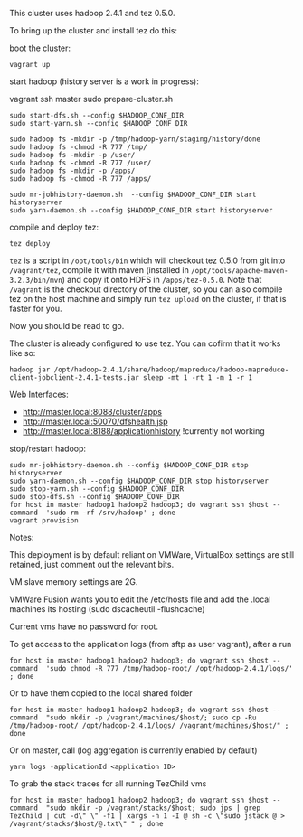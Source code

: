 This cluster uses hadoop 2.4.1 and tez 0.5.0.

To bring up the cluster and install tez do this:

boot the cluster:

    vagrant up

start hadoop (history server is a work in progress):

  vagrant ssh master
	sudo prepare-cluster.sh

	sudo start-dfs.sh --config $HADOOP_CONF_DIR
	sudo start-yarn.sh --config $HADOOP_CONF_DIR

	sudo hadoop fs -mkdir -p /tmp/hadoop-yarn/staging/history/done
	sudo hadoop fs -chmod -R 777 /tmp/
	sudo hadoop fs -mkdir -p /user/
	sudo hadoop fs -chmod -R 777 /user/
	sudo hadoop fs -mkdir -p /apps/
	sudo hadoop fs -chmod -R 777 /apps/

	sudo mr-jobhistory-daemon.sh  --config $HADOOP_CONF_DIR start historyserver
	sudo yarn-daemon.sh --config $HADOOP_CONF_DIR start historyserver

compile and deploy tez:

    tez deploy

`tez` is a script in `/opt/tools/bin` which will checkout tez 0.5.0 from git into `/vagrant/tez`, compile it with maven
(installed in `/opt/tools/apache-maven-3.2.3/bin/mvn`) and copy it onto HDFS in `/apps/tez-0.5.0`. Note that `/vagrant`
is the checkout directory of the cluster, so you can also compile tez on the host machine and simply run `tez upload` on
the cluster, if that is faster for you.

Now you should be read to go.

The cluster is already configured to use tez. You can cofirm that it works like so:

    hadoop jar /opt/hadoop-2.4.1/share/hadoop/mapreduce/hadoop-mapreduce-client-jobclient-2.4.1-tests.jar sleep -mt 1 -rt 1 -m 1 -r 1

Web Interfaces:

* http://master.local:8088/cluster/apps
* http://master.local:50070/dfshealth.jsp
* http://master.local:8188/applicationhistory !currently not working

stop/restart hadoop:

	sudo mr-jobhistory-daemon.sh --config $HADOOP_CONF_DIR stop historyserver
	sudo yarn-daemon.sh --config $HADOOP_CONF_DIR stop historyserver
	sudo stop-yarn.sh --config $HADOOP_CONF_DIR
	sudo stop-dfs.sh --config $HADOOP_CONF_DIR
	for host in master hadoop1 hadoop2 hadoop3; do vagrant ssh $host --command  'sudo rm -rf /srv/hadoop' ; done
	vagrant provision

Notes:

This deployment is by default reliant on VMWare, VirtualBox settings are still retained, just comment out the relevant bits.

VM slave memory settings are 2G.

VMWare Fusion wants you to edit the /etc/hosts file and add the .local machines its hosting (sudo dscacheutil -flushcache)

Current vms have no password for root.

To get access to the application logs (from sftp as user vagrant), after a run

	for host in master hadoop1 hadoop2 hadoop3; do vagrant ssh $host --command  'sudo chmod -R 777 /tmp/hadoop-root/ /opt/hadoop-2.4.1/logs/' ; done

Or to have them copied to the local shared folder

	for host in master hadoop1 hadoop2 hadoop3; do vagrant ssh $host --command  "sudo mkdir -p /vagrant/machines/$host/; sudo cp -Ru /tmp/hadoop-root/ /opt/hadoop-2.4.1/logs/ /vagrant/machines/$host/" ; done

Or on master, call (log aggregation is currently enabled by default)

	yarn logs -applicationId <application ID>

To grab the stack traces for all running TezChild vms

	for host in master hadoop1 hadoop2 hadoop3; do vagrant ssh $host --command  "sudo mkdir -p /vagrant/stacks/$host; sudo jps | grep TezChild | cut -d\" \" -f1 | xargs -n 1 -I @ sh -c \"sudo jstack @ > /vagrant/stacks/$host/@.txt\" " ; done
